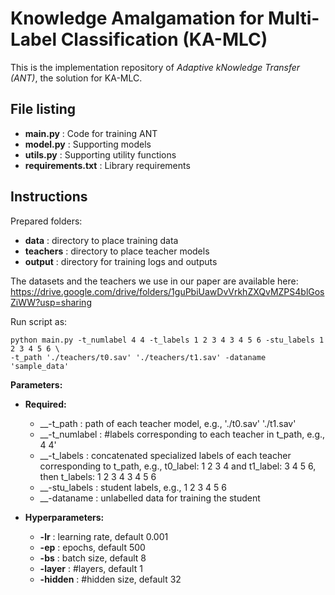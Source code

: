 # Knowledge Amalgamation for Multi-Label Classification (KA-MLC)
This is the implementation repository of <i>Adaptive kNowledge Transfer (ANT)</i>, the solution for KA-MLC.

## File listing

+ __main.py__ : Code for training ANT
+ __model.py__ : Supporting models
+ __utils.py__ : Supporting utility functions
+ __requirements.txt__ : Library requirements

## Instructions 

Prepared folders:

+ __data__ : directory to place training data
+ __teachers__ : directory to place teacher models
+ __output__ : directory for training logs and outputs 

The datasets and the teachers we use in our paper are available here: https://drive.google.com/drive/folders/1guPbiUawDvVrkhZXQvMZPS4blGosZiWW?usp=sharing


Run script as:

    python main.py -t_numlabel 4 4 -t_labels 1 2 3 4 3 4 5 6 -stu_labels 1 2 3 4 5 6 \
    -t_path './teachers/t0.sav' './teachers/t1.sav' -dataname 'sample_data'   

<b>Parameters:</b>

+ __Required:__
  + __-t_path : path of each teacher model, e.g., './t0.sav' './t1.sav'
  + __-t_numlabel : #labels corresponding to each teacher in t_path, e.g., 4 4'
  + __-t_labels : concatenated specialized labels of each teacher corresponding to t_path, e.g., t0_label: 1 2 3 4 and t1_label: 3 4 5 6, then t_labels: 1 2 3 4 3 4 5 6
  + __-stu_labels : student labels, e.g., 1 2 3 4 5 6
  + __-dataname : unlabelled data for training the student

+ __Hyperparameters:__
  + __-lr__ : learning rate, default 0.001
  + __-ep__ : epochs, default 500
  + __-bs__ : batch size, default 8
  + __-layer__ : #layers, default 1
  + __-hidden__ : #hidden size, default 32

  
